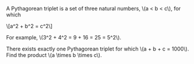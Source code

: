 A Pythagorean triplet is a set of three natural numbers, \\(a < b < c\\), 
for which

\\[a^2 + b^2 = c^2\\]

For example, \\(3^2 + 4^2 = 9 + 16 = 25 = 5^2\\).

There exists exactly one Pythagorean triplet for which \\(a + b + c = 1000\\).
Find the product \\(a \\times b \\times c\\).
